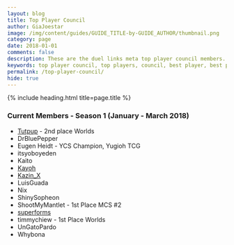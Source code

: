 ```yaml
---
layout: blog
title: Top Player Council
author: GiaJoestar
image: /img/content/guides/GUIDE_TITLE-by-GUIDE_AUTHOR/thumbnail.png
category: page
date: 2018-01-01
comments: false
description: These are the duel links meta top player council members. They are the core of everything that concerns the meta of yugioh duel links.
keywords: top player council, top players, council, best player, best players
permalink: /top-player-council/
hide: true
---
```


{% include heading.html title=page.title %}

### Current Members - Season 1 (January - March 2018)

* [Tutpup](/authors/tutpup) - 2nd place Worlds
* DrBluePepper
* Eugen Heidt - YCS Champion, Yugioh TCG
* itsyoboyeden
* Kaito
* [Kayoh](/authors/kayoh)
* [Kazin_X](/authors/kazin-x)
* LuisGuada
* Nix
* ShinySopheon
* ShootMyMantlet - 1st Place MCS #2
* [superforms](/authors/superforms)
* timmychiew - 1st Place Worlds
* UnGatoPardo
* Whybona